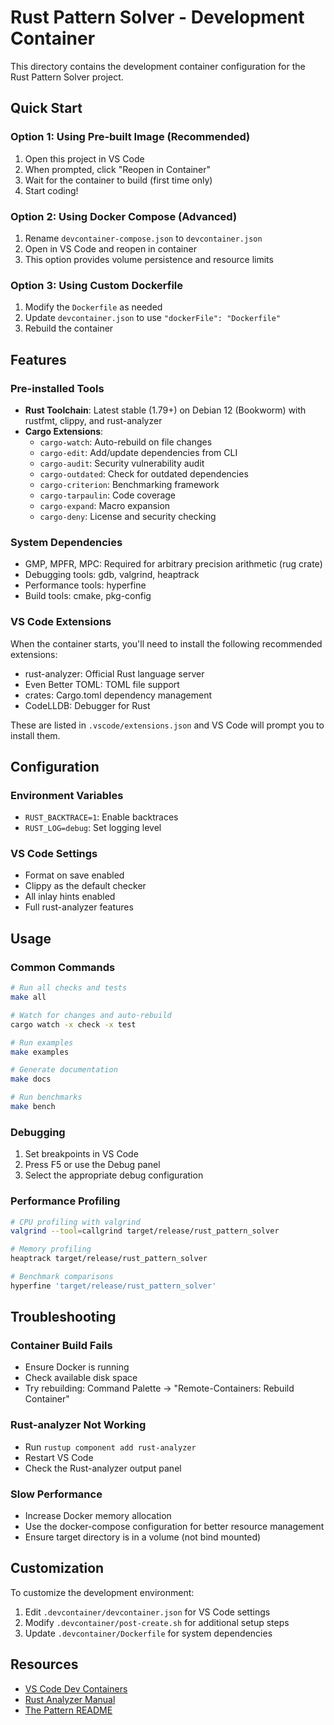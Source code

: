 # Rust Pattern Solver - Development Container

This directory contains the development container configuration for the Rust Pattern Solver project.

## Quick Start

### Option 1: Using Pre-built Image (Recommended)
1. Open this project in VS Code
2. When prompted, click "Reopen in Container"
3. Wait for the container to build (first time only)
4. Start coding!

### Option 2: Using Docker Compose (Advanced)
1. Rename `devcontainer-compose.json` to `devcontainer.json`
2. Open in VS Code and reopen in container
3. This option provides volume persistence and resource limits

### Option 3: Using Custom Dockerfile
1. Modify the `Dockerfile` as needed
2. Update `devcontainer.json` to use `"dockerFile": "Dockerfile"`
3. Rebuild the container

## Features

### Pre-installed Tools
- **Rust Toolchain**: Latest stable (1.79+) on Debian 12 (Bookworm) with rustfmt, clippy, and rust-analyzer
- **Cargo Extensions**:
  - `cargo-watch`: Auto-rebuild on file changes
  - `cargo-edit`: Add/update dependencies from CLI
  - `cargo-audit`: Security vulnerability audit
  - `cargo-outdated`: Check for outdated dependencies
  - `cargo-criterion`: Benchmarking framework
  - `cargo-tarpaulin`: Code coverage
  - `cargo-expand`: Macro expansion
  - `cargo-deny`: License and security checking

### System Dependencies
- GMP, MPFR, MPC: Required for arbitrary precision arithmetic (rug crate)
- Debugging tools: gdb, valgrind, heaptrack
- Performance tools: hyperfine
- Build tools: cmake, pkg-config

### VS Code Extensions
When the container starts, you'll need to install the following recommended extensions:
- rust-analyzer: Official Rust language server
- Even Better TOML: TOML file support
- crates: Cargo.toml dependency management
- CodeLLDB: Debugger for Rust

These are listed in `.vscode/extensions.json` and VS Code will prompt you to install them.

## Configuration

### Environment Variables
- `RUST_BACKTRACE=1`: Enable backtraces
- `RUST_LOG=debug`: Set logging level

### VS Code Settings
- Format on save enabled
- Clippy as the default checker
- All inlay hints enabled
- Full rust-analyzer features

## Usage

### Common Commands
```bash
# Run all checks and tests
make all

# Watch for changes and auto-rebuild
cargo watch -x check -x test

# Run examples
make examples

# Generate documentation
make docs

# Run benchmarks
make bench
```

### Debugging
1. Set breakpoints in VS Code
2. Press F5 or use the Debug panel
3. Select the appropriate debug configuration

### Performance Profiling
```bash
# CPU profiling with valgrind
valgrind --tool=callgrind target/release/rust_pattern_solver

# Memory profiling
heaptrack target/release/rust_pattern_solver

# Benchmark comparisons
hyperfine 'target/release/rust_pattern_solver'
```

## Troubleshooting

### Container Build Fails
- Ensure Docker is running
- Check available disk space
- Try rebuilding: Command Palette → "Remote-Containers: Rebuild Container"

### Rust-analyzer Not Working
- Run `rustup component add rust-analyzer`
- Restart VS Code
- Check the Rust-analyzer output panel

### Slow Performance
- Increase Docker memory allocation
- Use the docker-compose configuration for better resource management
- Ensure target directory is in a volume (not bind mounted)

## Customization

To customize the development environment:

1. Edit `.devcontainer/devcontainer.json` for VS Code settings
2. Modify `.devcontainer/post-create.sh` for additional setup steps
3. Update `.devcontainer/Dockerfile` for system dependencies

## Resources

- [VS Code Dev Containers](https://code.visualstudio.com/docs/remote/containers)
- [Rust Analyzer Manual](https://rust-analyzer.github.io/manual.html)
- [The Pattern README](../README.md)